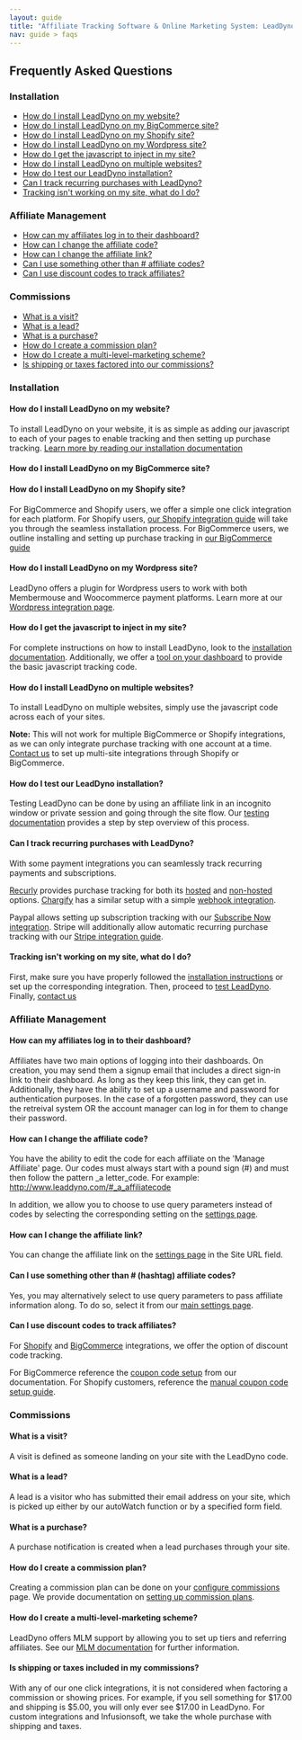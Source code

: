 ```yaml
---
layout: guide
title: "Affiliate Tracking Software & Online Marketing System: LeadDyno"
nav: guide > faqs 
---
```


## Frequently Asked Questions

### Installation
* [How do I install LeadDyno on my website?](#install) 
* [How do I install LeadDyno on my BigCommerce site?](#install_bc) 
* [How do I install LeadDyno on my Shopify site?](#install_shopify) 
* [How do I install LeadDyno on my Wordpress site?](#install_wp)
* [How do I get the javascript to inject in my site?](#js_inject)
* [How do I install LeadDyno on multiple websites?](#multisite)
* [How do I test our LeadDyno installation?](#testing)
* [Can I track recurring purchases with LeadDyno?](#recurring)
* [Tracking isn't working on my site, what do I do?](#tracking)

### Affiliate Management
* [How can my affiliates log in to their dashboard?](#affiliate_login)
* [How can I change the affiliate code?](#affiliate_code)
* [How can I change the affiliate link? ](#affilate_link)
* [Can I use something other than # affiliate codes?](#query_parameters)
* [Can I use discount codes to track affiliates?](#discount_codes)


### Commissions
* [What is a visit?](#visit)
* [What is a lead?](#lead)
* [What is a purchase?](#purchase)
* [How do I create a commission plan?](#commission_plan)
* [How do I create a multi-level-marketing scheme?](#mlm)
* [Is shipping or taxes factored into our commissions?](#shipping)

### Installation
<a class="docs-anchor" id='install'> </a>
#### How do I install LeadDyno on my website?

To install LeadDyno on your website, it is as simple as adding our javascript to each of your pages to enable tracking and then setting up purchase tracking. [Learn more by reading our installation documentation](installation.html) 

<a class="docs-anchor" id='install_bc'> </a>
<a class="docs-anchor" id='install_shopify'> </a>
#### How do I install LeadDyno on my BigCommerce site? 
#### How do I install LeadDyno on my Shopify site? 
  
For BigCommerce and Shopify users, we offer a simple one click integration for each platform. For Shopify users, [our Shopify integration guide](shopify-integration-guide.html) will take you through the seamless installation process. For BigCommerce users, we outline installing and setting up purchase tracking in [our BigCommerce guide](bigcommerce-integration-guide.html)

<a class="docs-anchor" id='install_wp'> </a>
#### How do I install LeadDyno on my Wordpress site? 

LeadDyno offers a plugin for Wordpress users to work with both Membermouse and Woocommerce payment platforms. Learn more at our [Wordpress integration page](http://www.leaddyno.com/wordpress-affiiate-plugin/).

<a class="docs-anchor" id='js_inject'> </a>
#### How do I get the javascript to inject in my site? 

For complete instructions on how to install LeadDyno, look to the [installation documentation](installation.html). Additionally, we offer a [tool on your dashboard](https://app.leaddyno.com/tools) to provide the basic javascript tracking code.

<a class="docs-anchor" id='multisite'> </a>
#### How do I install LeadDyno on multiple websites? 

To install LeadDyno on multiple websites, simply use the javascript code across each of your sites. 

**Note:** This will not work for multiple BigCommerce or Shopify integrations, as we can only integrate purchase tracking with one account at a time. [Contact us](http://www.leaddyno.com/contact/) to set up multi-site integrations through Shopify or BigCommerce.

<a class="docs-anchor" id='testing'> </a>
#### How do I test our LeadDyno installation? 

Testing LeadDyno can be done by using an affiliate link in an incognito window or private session and going through the site flow. Our [testing documentation](testing.html) provides a step by step overview of this process. 

<a class="docs-anchor" id='recurring'> </a>
#### Can I track recurring purchases with LeadDyno?

With some payment integrations you can seamlessly track recurring payments and subscriptions. 

[Recurly](http://www.recurly.com) provides purchase tracking for both its [hosted](recurly-integration-guide.html) and [non-hosted](recurly-non-hosted-integration-guide.html) options. [Chargify](http://www.chargify.com) has a similar setup with a simple [webhook integration](chargify-integration-guide.html). 

Paypal allows setting up subscription tracking with our [Subscribe Now integration](paypal-integration-guide.html). Stripe will additionally allow automatic recurring purchase tracking with our [Stripe integration guide](stripe-integration-guide.html).


<a class="docs-anchor" id='tracking'> </a>
#### Tracking isn't working on my site, what do I do? 

First, make sure you have properly followed the [installation instructions](installation.html) or set up the corresponding integration. Then, proceed to [test LeadDyno](testing.html). Finally, [contact us](http://www.leaddyno.com/contact/)

### Affiliate Management
<a class="docs-anchor" id='affiliate_login'> </a>
#### How can my affiliates log in to their dashboard? 

Affiliates have two main options of logging into their dashboards. On creation, you may send them a signup email that includes a direct sign-in link to their dashboard. As long as they keep this link, they can get in. Additionally, they have the ability to set up a username and password for authentication purposes. In the case of a forgotten password, they can use the retreival system OR the account manager can log in for them to change their password.

<a class="docs-anchor" id='affiliate_code'> </a>
#### How can I change the affiliate code? 

You have the ability to edit the code for each affiliate on the 'Manage Affiliate' page. Our codes must always start with a pound sign (#) and must then follow the pattern _a letter_code. For example: http://www.leaddyno.com/#_a_affiliatecode 

In addition, we allow you to choose to use query parameters instead of codes by selecting the corresponding setting on the [settings page](https://app.leaddyno.com/settings/account).

<a class="docs-anchor" id="affiliate_link"> </a>
#### How can I change the affiliate link?

You can change the affiliate link on the [settings page](https://app.leaddyno.com/settings/account) in the Site URL field.

<a class="docs-anchor" id="query_parameters"> </a>
#### Can I use something other than # (hashtag) affiliate codes?

Yes, you may alternatively select to use query parameters to pass affiliate information along. To do so, select it from our [main settings page](https://app.leaddyno.com/settings/account).

<a class="docs-anchor" id="discount_codes"> </a>
#### Can I use discount codes to track affiliates?

For [Shopify](shopify-integration-guide.html) and [BigCommerce](bigcommerce-singleclick-integration-guide.html) integrations, we offer the option of discount code tracking. 

For BigCommerce reference the [coupon code setup](bigcommerce-singleclick-integration-guide.html#coupon) from our documentation. For Shopify customers, reference the [manual coupon code setup guide](shopify-integration-guide.html#coupon). 


### Commissions

<a class="docs-anchor" id="visit"> </a>
#### What is a visit?

A visit is defined as someone landing on your site with the LeadDyno code. 

<a class="docs-anchor" id="lead"> </a>
#### What is a lead?

A lead is a visitor who has submitted their email address on your site, which is picked up either by our autoWatch function or by a specified form field.

<a class="docs-anchor" id="purchase"> </a>
#### What is a purchase?

A purchase notification is created when a lead purchases through your site. 

<a class="docs-anchor" id="commission_plan"> </a>
#### How do I create a commission plan?

Creating a commission plan can be done on your [configure commissions](https://app.leaddyno.com/plans) page. We provide documentation on [setting up commission plans](affiliate-compensation-plan.html).

<a class="docs-anchor" id="mlm"> </a>
#### How do I create a multi-level-marketing scheme?

LeadDyno offers MLM support by allowing you to set up tiers and referring affiliates. See our [MLM documentation](mlm-setup.html) for further information.

<a class="docs-anchor" id="shipping"> </a>
#### Is shipping or taxes included in my commissions?

With any of our one click integrations, it is not considered when factoring a commission or showing prices. For example, if you sell something for $17.00 and shipping is $5.00, you will only ever see $17.00 in LeadDyno. For custom integrations and Infusionsoft, we take the whole purchase with shipping and taxes.
